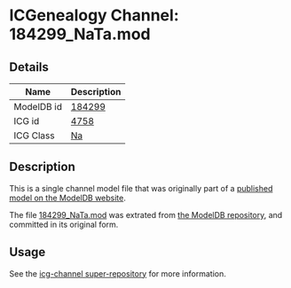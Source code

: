 # ICGenealogy Channel: 184299\_NaTa.mod

## Details

Name | Description
---- | -----------
ModelDB id | [184299](http://senselab.med.yale.edu/ModelDB/ShowModel.cshtml?model=184299)
ICG id | [4758](http://icg.neurotheory.ox.ac.uk/channels/2/4758)
ICG Class | [Na](http://icg.neurotheory.ox.ac.uk/channels/2)

## Description

This is a single channel model file that was originally part of a [published model on the ModelDB website](http://senselab.med.yale.edu/mModelDB/ShowModel.cshtml?model=184299).

The file [184299\_NaTa.mod](184299_NaTa.mod) was extrated from [the ModelDB repository](http://senselab.med.yale.edu/ModelDB/ShowModel.cshtml?model=184299), and committed in its original form.

## Usage

See the [icg-channel super-repository](https://github.com/icgenealogy/icg-channels) for more information.